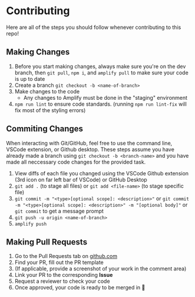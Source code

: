 # Contributing

Here are all of the steps you should follow whenever contributing to this repo!

## Making Changes

1. Before you start making changes, always make sure you're on the dev branch, then `git pull`, `npm i`, and `amplify pull` to make sure your code is up to date
2. Create a branch `git checkout -b <name-of-branch>`
3. Make changes to the code
   - Any changes to Amplify must be done in the "staging" environment
4. `npm run lint` to ensure code standards. (running `npm run lint-fix` will fix most of the styling errors)

## Commiting Changes

When interacting with Git/GitHub, feel free to use the command line, VSCode extension, or Github desktop. These steps assume you have already made a branch using `git checkout -b <branch-name>` and you have made all neccessary code changes for the provided task.

1. View diffs of each file you changed using the VSCode Github extension (3rd icon on far left bar of VSCode) or GitHub Desktop
2. `git add .` (to stage all files) or `git add <file-name>` (to stage specific file)
3. `git commit -m "<type>[optional scope]: <description>"` or
   `git commit -m "<type>[optional scope]: <description>" -m "[optional body]"` or
   `git commit` to get a message prompt
4. `git push -u origin <name-of-branch>`
5. `amplify push`

## Making Pull Requests

1. Go to the Pull Requests tab on [github.com](https://github.com/)
2. Find your PR, fill out the PR template
3. (If applicable, provide a screenshot of your work in the comment area)
4. Link your PR to the corresponding **Issue**  
5. Request a reviewer to check your code
6. Once approved, your code is ready to be merged in 🎉
